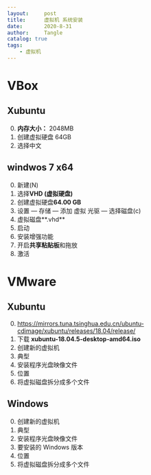 ```yaml
---
layout:     post
title:      虚拟机 系统安装
date:       2020-8-31
author:     Tangle
catalog: true
tags:
    - 虚拟机
---
```


# VBox

## Xubuntu

0. **内存大小：** 2048MB
0. 创建虚拟硬盘 64GB
0. 选择中文

## windwos 7 x64

0. 新建(N)
0. 选择**VHD (虚拟硬盘)**
0. 创建虚拟硬盘**64.00 GB**
0. 设置 — 存储 — 添加 虚拟 光驱 — 选择磁盘(c)
0. 虚拟磁盘**.vhd**
0. 启动
0. 安装增强功能
0. 开启**共享粘贴板**和拖放
0. 激活

# VMware

## Xubuntu

0. <https://mirrors.tuna.tsinghua.edu.cn/ubuntu-cdimage/xubuntu/releases/18.04/release/>
0. 下载 **xubuntu-18.04.5-desktop-amd64.iso**
0. 创建新的虚拟机
0. 典型
0. 安装程序光盘映像文件
0. 位置
0. 将虚拟磁盘拆分成多个文件

## Windows

0. 创建新的虚拟机
0. 典型
0. 安装程序光盘映像文件
0. 要安装的 Windows 版本
0. 位置
0. 将虚拟磁盘拆分成多个文件
